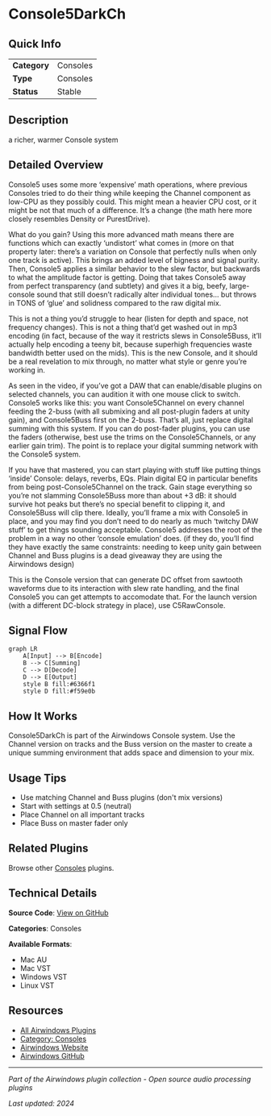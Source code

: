 # Console5DarkCh



## Quick Info

| | |
|---|---|
| **Category** | Consoles |
| **Type** | Consoles |
| **Status** | Stable |

## Description

a richer, warmer Console system

## Detailed Overview

Console5 uses some more ‘expensive’ math operations, where previous Consoles tried to do their thing while keeping the Channel component as low-CPU as they possibly could. This might mean a heavier CPU cost, or it might be not that much of a difference. It’s a change (the math here more closely resembles Density or PurestDrive).

What do you gain? Using this more advanced math means there are functions which can exactly ‘undistort’ what comes in (more on that property later: there’s a variation on Console that perfectly nulls when only one track is active). This brings an added level of bigness and signal purity. Then, Console5 applies a similar behavior to the slew factor, but backwards to what the amplitude factor is getting. Doing that takes Console5 away from perfect transparency (and subtlety) and gives it a big, beefy, large-console sound that still doesn’t radically alter individual tones… but throws in TONS of ‘glue’ and solidness compared to the raw digital mix.

This is not a thing you’d struggle to hear (listen for depth and space, not frequency changes). This is not a thing that’d get washed out in mp3 encoding (in fact, because of the way it restricts slews in Console5Buss, it’ll actually help encoding a teeny bit, because superhigh frequencies waste bandwidth better used on the mids). This is the new Console, and it should be a real revelation to mix through, no matter what style or genre you’re working in.

As seen in the video, if you’ve got a DAW that can enable/disable plugins on selected channels, you can audition it with one mouse click to switch. Console5 works like this: you want Console5Channel on every channel feeding the 2-buss (with all submixing and all post-plugin faders at unity gain), and Console5Buss first on the 2-buss. That’s all, just replace digital summing with this system. If you can do post-fader plugins, you can use the faders (otherwise, best use the trims on the Console5Channels, or any earlier gain trim). The point is to replace your digital summing network with the Console5 system.

If you have that mastered, you can start playing with stuff like putting things ‘inside’ Console: delays, reverbs, EQs. Plain digital EQ in particular benefits from being post-Console5Channel on the track. Gain stage everything so you’re not slamming Console5Buss more than about +3 dB: it should survive hot peaks but there’s no special benefit to clipping it, and Console5Buss will clip there. Ideally, you’ll frame a mix with Console5 in place, and you may find you don’t need to do nearly as much ‘twitchy DAW stuff’ to get things sounding acceptable. Console5 addresses the root of the problem in a way no other ‘console emulation’ does. (if they do, you’ll find they have exactly the same constraints: needing to keep unity gain between Channel and Buss plugins is a dead giveaway they are using the Airwindows design)

This is the Console version that can generate DC offset from sawtooth waveforms due to its interaction with slew rate handling, and the final Console5 you can get attempts to accomodate that. For the launch version (with a different DC-block strategy in place), use C5RawConsole.

## Signal Flow

```mermaid
graph LR
    A[Input] --> B[Encode]
    B --> C[Summing]
    C --> D[Decode]
    D --> E[Output]
    style B fill:#6366f1
    style D fill:#f59e0b
```

## How It Works

Console5DarkCh is part of the Airwindows Console system. Use the Channel version on tracks and the Buss version on the master to create a unique summing environment that adds space and dimension to your mix.

## Usage Tips

- Use matching Channel and Buss plugins (don't mix versions)
- Start with settings at 0.5 (neutral)
- Place Channel on all important tracks
- Place Buss on master fader only


## Related Plugins

Browse other [Consoles](../categories/consoles.md) plugins.


## Technical Details

**Source Code**: [View on GitHub](https://github.com/airwindows/airwindows/tree/master/plugins/LinuxVST/src/Console5DarkCh)

**Categories**: Consoles

**Available Formats**:
- Mac AU
- Mac VST
- Windows VST
- Linux VST

## Resources

- [All Airwindows Plugins](../../README.md)
- [Category: Consoles](../categories/consoles.md)
- [Airwindows Website](https://www.airwindows.com)
- [Airwindows GitHub](https://github.com/airwindows/airwindows)

---

*Part of the Airwindows plugin collection - Open source audio processing plugins*

*Last updated: 2024*
